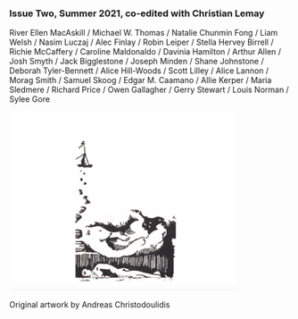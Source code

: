 ### Issue Two, Summer 2021, co-edited with Christian Lemay



River Ellen MacAskill / Michael W. Thomas / Natalie Chunmin Fong / Liam Welsh / Nasim Luczaj / Alec Finlay / Robin Leiper / Stella Hervey Birrell / Richie McCaffery / Caroline Maldonaldo / Davinia Hamilton / Arthur Allen / Josh Smyth / Jack Bigglestone / Joseph Minden / Shane Johnstone / Deborah Tyler-Bennett / Alice Hill-Woods / Scott Lilley / Alice Lannon / Morag Smith / Samuel Skoog / Edgar M. Caamano / Allie Kerper / Maria Sledmere / Richard Price / Owen Gallagher / Gerry Stewart / Louis Norman / Sylee Gore

​ <img src="pictures/wg2bk.png" alt="Issue Four" width="400"/>



Original artwork by Andreas Christodoulidis
